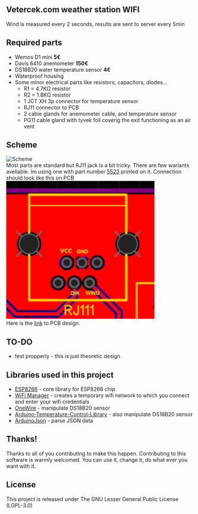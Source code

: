 ## Vetercek.com weather station WIFI
Wind is measured every 2 seconds, results are sent to server every 5min

## Required parts
+ Wemos D1 mini  **5€**
+ Davis 6410 anemometer **150€**
+ DS18B20 water temperature sensor **4€**
+ Waterproof housing
+ Some minor electrical parts like resistors, capacitors, diodes...
  + R1 = 4.7KΩ resistor
  + R2 = 1.8KΩ resistor
  + 1 JCT XH 3p connector for temperature sensor
  + RJ11 connector to PCB
  + 2 cable glands for anemometer cable, and temperature sensor
  + PG11 cable gland with tyvek foil coverig the exit functioning as an air vent


## Scheme
![Scheme](img/scheme.png)  
Most parts are standard but RJ11 jack is a bit tricky. There are few wariants aveliable. Im using one with part number [5523](http://en.glgnet.biz/productsdetail/productId=97.html) printed on it. Connection should look like this on PCB  
![RJ11](img/rj11.png)  
Here is the [link](https://easyeda.com/jaka87/wemos-d1) to PCB design.  


## TO-DO
+  test propperly - this is just theoretic design

## Libraries used in this project
+ [ESP8266](https://github.com/esp8266/Arduino) - core library for ESP8266 chip
+ [WiFi Manager](https://github.com/tzapu/WiFiManager) - creates a temporary wifi network to which you connect and enter your wifi credentials
+ [OneWire](https://github.com/PaulStoffregen/OneWire) - manipulate DS18B20 sensor
+ [Arduino-Temperature-Control-Library](https://github.com/milesburton/Arduino-Temperature-Control-Library) - also manipulate DS18B20 sensor
+ [ArduinoJson](https://github.com/bblanchon/ArduinoJson) - parse JSON data

## Thanks!
Thanks to all of you contributing to make this happen. 
Contributing to this software is warmly welcomed. You can use it, change it, do what ever you want with it.

## License
This project is released under
The GNU Lesser General Public License (LGPL-3.0)
